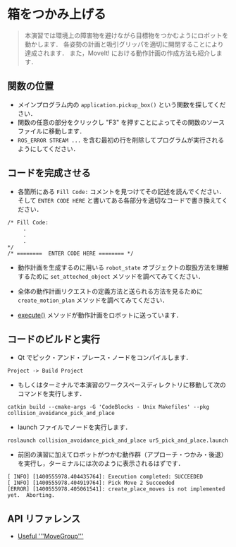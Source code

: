 <!--
# Pick Up Box
>In this exercise, we will move the robot through the pick motion while avoiding obstacles in the environment.  This is to be accomplished by planning for each pose and closing or opening the vacuum gripper when apropriate. Also, it will be demonstrated how to create a motion plan that MoveIt! can understand and solve.
-->

# 箱をつかみ上げる
> 本演習では環境上の障害物を避けながら目標物をつかむようにロボットを動かします．
> 各姿勢の計画と吸引グリッパを適切に開閉することにより達成されます．
> また，MoveIt! における動作計画の作成方法も紹介します．

<!--
## Locate Function

  * In the main program, locate the function call to '''application.pickup_box()'''.
  * Go to the source file of that function by clicking in any part of the function and pressing "F3".
  * Remove the fist line containing the following '''ROS_ERROR_STREAM ...''' so that the program runs.
-->

## 関数の位置

  * メインプログラム内の `application.pickup_box()` という関数を探してください．
  * 関数の任意の部分をクリックし "F3" を押すことによってその関数のソースファイルに移動します．
  * `ROS_ERROR STREAM ...` を含む最初の行を削除してプログラムが実行されるようにしてください．

<!--
## Complete Code

  * Find every line that begins with the comment "''Fill Code: ''" and read the description.  Then, replace every instance of the comment  "''ENTER CODE HERE''"
 with the appropriate line of code
-->

## コードを完成させる

 * 各箇所にある `Fill Code:` コメントを見つけてその記述を読んでください．そして `ENTER CODE HERE` と書いてある各部分を適切なコードで書き換えてください．

```
/* Fill Code:
     .
     .
     .
*/
/* ========  ENTER CODE HERE ======== */
```

<!--  * Inspect the '''set_attached_object''' method to understand how to manipulate a '''robot_state''' object which will then be used to construct a motion plan. -->
 * 動作計画を生成するのに用いる `robot_state` オブジェクトの取扱方法を理解するために `set_atteched_object` メソッドを調べてみてください．

<!--  * Inspect the '''create_motion_plan''' method to see how an entire motion plan request is defined and sent. -->
 * 全体の動作計画リクエストの定義方法と送られる方法を見るために `create_motion_plan` メソッドを調べてみてください．

<!-- * The [[execute()|http://docs.ros.org/hydro/api/moveit_ros_planning_interface/html/classmoveit_1_1planning__interface_1_1MoveGroup.html#a82f1bb33058893e8a16fa49af24d689f]] method sends a motion plan to the robot. -->
 * [execute()](http://docs.ros.org/hydro/api/moveit_ros_planning_interface/html/classmoveit_1_1planning__interface_1_1MoveGroup.html#a82f1bb33058893e8a16fa49af24d689f) メソッドが動作計画をロボットに送っています．

<!--
## Build Code and Run

  * Compile the pick and place node  in Eclipse
-->

##  コードのビルドと実行

  * Qt でピック・アンド・プレース・ノードをコンパイルします．

```
Project -> Build Project
```

<!--  * Alternatively, in a terminal cd into the '''demo_manipulation''' directory and do the following -->
  * もしくはターミナルで本演習のワークスペースディレクトリに移動して次のコマンドを実行します．

```
catkin build --cmake-args -G 'CodeBlocks - Unix Makefiles' --pkg collision_avoidance_pick_and_place
```

<!--  * Run your node with the launch file: -->
  * launch ファイルでノードを実行します．

```
roslaunch collision_avoidance_pick_and_place ur5_pick_and_place.launch
```

<!--  * The robot should go through the pick moves (Approach, pick and retreat) in addition to the moves from the previous exercises. In the terminal you will see something like: -->
  * 前回の演習に加えてロボットがつかむ動作群（アプローチ・つかみ・後退）を実行し，ターミナルには次のように表示されるはずです．

```
[ INFO] [1400555978.404435764]: Execution completed: SUCCEEDED
[ INFO] [1400555978.404919764]: Pick Move 2 Succeeded
[ERROR] [1400555978.405061541]: create_place_moves is not implemented yet.  Aborting.
```

<!-- ## API References -->
## API リファレンス

* [Useful '''MoveGroup'''](http://docs.ros.org/hydro/api/moveit_ros_planning_interface/html/classmoveit_1_1planning__interface_1_1MoveGroup.html)
